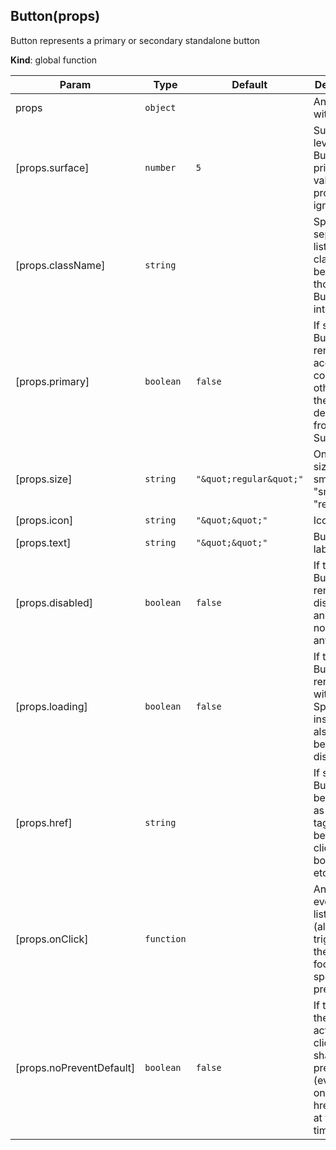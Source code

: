 ## Button(props)
Button represents a primary or secondary standalone button

**Kind**: global function

| Param | Type | Default | Description |
| --- | --- | --- | --- |
| props | <code>object</code> |  | An object with props |
| [props.surface] | <code>number</code> | <code>5</code> | Surface level 0-5; if Button is primary, value of this prop is ignored |
| [props.className] | <code>string</code> |  | Space separated list of CSS classes to be added to those that Button uses internaly |
| [props.primary] | <code>boolean</code> | <code>false</code> | If set, Button is rendered in accent color, otherwise the color is derived from given Surface |
| [props.size] | <code>string</code> | <code>&quot;\&quot;regular\&quot;&quot;</code> | One of the sizes "x-small", "small" or "regular" |
| [props.icon] | <code>string</code> | <code>&quot;\&quot;\&quot;&quot;</code> | Icon |
| [props.text] | <code>string</code> | <code>&quot;\&quot;\&quot;&quot;</code> | Button's label |
| [props.disabled] | <code>boolean</code> | <code>false</code> | If true, Button is rendered as disabled and does not react to any action |
| [props.loading] | <code>boolean</code> | <code>false</code> | If true, Button is rendered with a Spinner inside and also behaves as disabled |
| [props.href] | <code>string</code> |  | If set, Button shall be rendered as an "a" tag and can be CTRL + clicked, bookmarked etc. |
| [props.onClick] | <code>function</code> |  | An onClick event listener (also triggered if the Button is focused and spacebar is pressed) |
| [props.noPreventDefault] | <code>boolean</code> | <code>false</code> | If true, even the default action for click event shall not be prevented (even if onClick and href are set at the same time!) |
